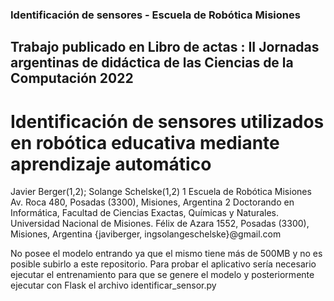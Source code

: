 ### Identificación de sensores - Escuela de Robótica Misiones

## Trabajo publicado en Libro de actas : II Jornadas argentinas de didáctica de las Ciencias de la Computación 2022

# Identificación de sensores utilizados en robótica educativa mediante aprendizaje automático
Javier Berger(1,2); Solange Schelske(1,2)
1 Escuela de Robótica Misiones
Av. Roca 480, Posadas (3300), Misiones, Argentina
2 Doctorando en Informática, Facultad de Ciencias Exactas, Químicas y Naturales. Universidad Nacional de Misiones. Félix de Azara 1552, Posadas (3300), Misiones, Argentina
{javiberger, ingsolangeschelske}@gmail.com


No posee el modelo entrando ya que el mismo tiene más de 500MB y no es posible subirlo a este repositorio. Para probar el aplicativo sería necesario ejecutar el entrenamiento para que se genere el modelo y posteriormente ejecutar con Flask el archivo identificar_sensor.py
